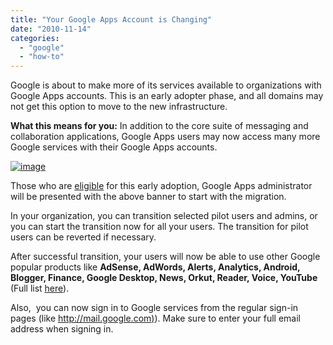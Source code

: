 ```yaml
---
title: "Your Google Apps Account is Changing"
date: "2010-11-14"
categories: 
  - "google"
  - "how-to"
---
```


Google is about to make more of its services available to organizations with Google Apps accounts. This is an early adopter phase, and all domains may not get this option to move to the new infrastructure.

**What this means for you:** In addition to the core suite of messaging and collaboration applications, Google Apps users may now access many more Google services with their Google Apps accounts.

[![image](http://lh3.ggpht.com/_40bmzDo_mBs/TOAXVYl9QMI/AAAAAAAABhU/5yiI-uDw57A/image_thumb%5B3%5D.png?imgmax=800 "image")](http://lh5.ggpht.com/_40bmzDo_mBs/TOAXURDjC9I/AAAAAAAABhQ/t1ohdevr3yA/s1600-h/image%5B5%5D.png)

Those who are [eligible](http://www.google.com/support/a/bin/answer.py?hl=en&answer=187191) for this early adoption, Google Apps administrator will be presented with the above banner to start with the migration.

In your organization, you can transition selected pilot users and admins, or you can start the transition now for all your users. The transition for pilot users can be reverted if necessary.

After successful transition, your users will now be able to use other Google popular products like **AdSense, AdWords, Alerts, Analytics, Android, Blogger, Finance, Google Desktop, News, Orkut, Reader, Voice, YouTube** (Full list [here](http://www.google.com/support/a/bin/answer.py?answer=181865)).

Also,  you can now sign in to Google services from the regular sign-in pages (like [http://mail.google.com)](http://mail.google.com)). Make sure to enter your full email address when signing in.
